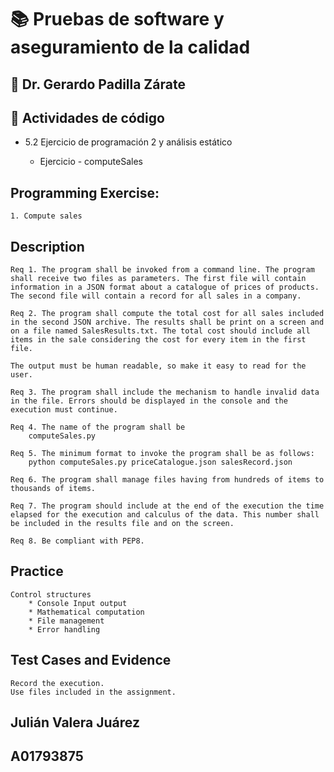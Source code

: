 # 📚 Pruebas de software y aseguramiento de la calidad

## 📘 Dr. Gerardo Padilla Zárate
 
## 📙 Actividades de código
 
* 5.2 Ejercicio de programación 2 y análisis estático
  
  *   Ejercicio - computeSales


## Programming Exercise:
	1. Compute sales
	
## Description
	Req 1. The program shall be invoked from a command line. The program shall receive two files as parameters. The first file will contain information in a JSON format about a catalogue of prices of products. The second file will contain a record for all sales in a company.
	
	Req 2. The program shall compute the total cost for all sales included in the second JSON archive. The results shall be print on a screen and on a file named SalesResults.txt. The total cost should include all items in the sale considering the cost for every item in the first file.
	
	The output must be human readable, so make it easy to read for the user.
	
	Req 3. The program shall include the mechanism to handle invalid data in the file. Errors should be displayed in the console and the execution must continue.
	
	Req 4. The name of the program shall be
		computeSales.py
	
	Req 5. The minimum format to invoke the program shall be as follows:
		python computeSales.py priceCatalogue.json salesRecord.json
	
	Req 6. The program shall manage files having from hundreds of items to thousands of items.
	
	Req 7. The program should include at the end of the execution the time elapsed for the execution and calculus of the data. This number shall be included in the results file and on the screen.
	
	Req 8. Be compliant with PEP8.
	
## Practice	

	Control structures
		* Console Input output
		* Mathematical computation
		* File management
		* Error handling
		
## Test Cases and Evidence
	Record the execution.
	Use files included in the assignment.
	

## Julián Valera Juárez

## A01793875
		